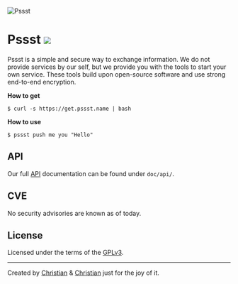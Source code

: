 ![Pssst](http://www.gravatar.org/avatar/2aae9030772d5b59240388522f91468f?s=96)

Pssst [![](https://travis-ci.org/cuhsat/pssst.svg)](https://travis-ci.org/cuhsat/pssst)
=====
Pssst is a simple and secure way to exchange information. We do not provide
services by our self, but we provide you with the tools to start your own
service. These tools build upon open-source software and use strong end-to-end
encryption.

**How to get**
```
$ curl -s https://get.pssst.name | bash
```

**How to use**
```
$ pssst push me you "Hello"
```

API
---
Our full [API](/doc/api/api.md) documentation can be found under `doc/api/`.

CVE
---
No security advisories are known as of today.

License
-------
Licensed under the terms of the [GPLv3](LICENSE).

----------
Created by
[Christian](https://github.com/7-bit) & [Christian](https://github.com/cuhsat)
just for the joy of it.
